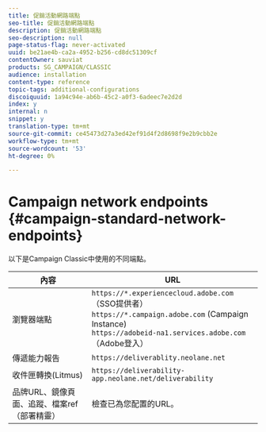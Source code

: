 ```yaml
---
title: 促銷活動網路端點
seo-title: 促銷活動網路端點
description: 促銷活動網路端點
seo-description: null
page-status-flag: never-activated
uuid: be21ae4b-ca2a-4952-b256-cd8dc51309cf
contentOwner: sauviat
products: SG_CAMPAIGN/CLASSIC
audience: installation
content-type: reference
topic-tags: additional-configurations
discoiquuid: 1a94c94e-ab6b-45c2-a0f3-6adeec7e2d2d
index: y
internal: n
snippet: y
translation-type: tm+mt
source-git-commit: ce45473d27a3ed42ef91d4f2d8698f9e2b9cbb2e
workflow-type: tm+mt
source-wordcount: '53'
ht-degree: 0%

---
```



# Campaign network endpoints {#campaign-standard-network-endpoints}

以下是Campaign Classic中使用的不同端點。

| 內容 | URL |
|--- |--- |
| 瀏覽器端點 | `https://*.experiencecloud.adobe.com` （SSO提供者）<br>`https://*.campaign.adobe.com` (Campaign Instance)<br>`https://adobeid-na1.services.adobe.com` （Adobe登入） |
| 傳遞能力報告 | `https://deliverablity.neolane.net` |
| 收件匣轉換(Litmus) | `https://deliverability-app.neolane.net/deliverability` |
| 品牌URL、鏡像頁面、追蹤、檔案ref（部署精靈） | 檢查已為您配置的URL。 |
